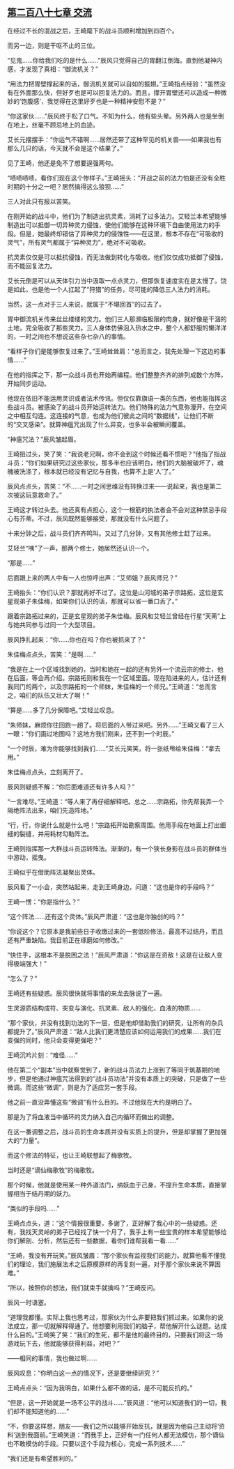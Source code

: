 ## [第二百八十七章 交流](https://www.xxbiquge.com/11_11207/9180699.html)


  在经过不长的混战之后，王崎麾下的战斗员顺利增加到四百个。

  而另一边，则是干呕不止的三位。

  “见鬼……你给我们吃的是什么……”辰风只觉得自己的胃翻江倒海。直到他凝神内感，才发现了真相：“御流机关？”

  “用法力把胃壁撑起来的话，御流机关就可以自如的振翅。”王崎指点经验：“虽然没有在外面那么快，但好歹也是可以回复法力的。而且，撑开胃壁还可以造成一种微妙的‘饱腹感’，我觉得在这里好歹也是一种精神安慰不是？”

  “你这家伙……”辰风终于松了口气。不知为什么，他有些头晕。另外两人也是坐倒在地上，丝毫不顾忌地上的血迹。

  艾长元摆摆手：“你运气不错啊……居然还带了这种罕见的机关兽——如果我也有那么几只的话，今天就不会是这个结果了。”

  见了王崎，他还是免不了想要逞强两句。

  “啧啧啧啧，看你们现在这个惨样子。”王崎摇头：“开战之前的法力怕是还没有全胜时期的十分之一吧？居然搞得这么狼狈……”

  三人对此只有报以苦笑。

  在刚开始的战斗中，他们为了制造出抗灵素，消耗了过多法力。艾轻兰本希望能够制造出可以抵御一切异种灵力侵蚀，使他们能够在这种环境下自由使用法力的手段。但是，她最终却错估了异种灵力的侵蚀性——在这里，根本不存在“可吸收的灵气”，所有灵气都属于“异种灵力”，绝对不可吸收。

  抗灵素仅仅是可以抵抗侵蚀，而无法做到转化与吸收。他们仅仅成功抵御了侵蚀，而不能回复法力。

  艾长元倒是可以从天体引力当中汲取一点点灵力，但那恢复速度实在是太慢了。饶是如此，也是他一个人扛起了“狩猎”的任务，尽可能的降低三人法力的消耗。

  当然，这一点对于三人来说，就属于“不堪回首”的过去了。

  胃中御流机关传来丝丝缕缕的灵力。他们三人那濒临极限的肉身，就好像是干涸的土地，完全吸收了那些灵力。三人身体仿佛泡入热水之中，整个人都舒服的懒洋洋的，一时之间也不想说这些杂七杂八的事情。

  “看样子你们是能够恢复过来了。”王崎耸耸肩：“总而言之，我先处理一下这边的事情……”

  在他的指挥之下，那一众战斗员也开始再编程。他们整整齐齐的排列成数个方阵，开始同步运动。

  他现在依旧不能运用灵识或者法术传讯。但仅仅靠旗语一类的东西，他也能指挥这些战斗员。被感染了的战斗员开始运转法力。他们特殊的法力气意弥漫开，在空间之中相互勾连。这连接的气意，也成为他们彼此之间的“数据线”，让他们不断的“交叉感染”。就算神瘟咒出现了什么异变，也多半会被瞬间覆盖。

  “神瘟咒法？”辰风皱起眉。

  王崎扭过头，笑了笑：“我说老兄啊，你不会到这个时候还看不惯吧？”他指了指战斗员：“你们如果研究过这些家伙，那多半也应该明白，他们的大脑被破坏了，魂魄被洗涤了，根本就已经没有记忆与自我，也算不上是‘人’了。”

  辰风点点头，苦笑：“不……一时之间思维没有转换过来——说起来，我也是第二次被这玩意救命了。”

  王崎这才转过头去。他还真有点担心，这个一根筋的执法者会不会对这种禁忌手段心有芥蒂。不过，辰风既然能够接受，那就没有什么问题了。

  十来分钟之后，战斗员们齐齐鸣叫。又过了几分钟，又有其他修士赶了过来。

  艾轻兰“咦”了一声，那两个修士，她居然还认识一个。

  “那是……”

  后面跟上来的两人中有一人也惊呼出声：“艾师姐？辰风师兄？”

  王崎抬头：“你们认识？那就再好不过了。这位是山河城的弟子宗路拓，这位是玄星观弟子朱佳梅，如果你们认识的话，那就可以省一番口舌了。”

  跟着宗路拓过来的，正是玄星观的弟子朱佳梅。辰风和艾轻兰曾经在行星“天萳”上与她共同参与过同一个大型项目。

  辰风挣扎起来：“你……你也在吗？你也被抓来了？”

  朱佳梅点点头，苦笑：“是啊……”

  “我是在上一个区域找到她的，当时和她在一起的还有另外一个流云宗的修士，他在后面，等会再介绍。宗路拓则和我在一个区域里面。现在陷进来的人，估计还有我同门的两个，以及宗路拓的一个师妹，朱佳梅的一个师兄。”王崎道：“总而言之，咱们的队伍又壮大了啊！”

  “算是……多了几分保障吧。”艾轻兰叹息。

  “朱师妹，麻烦你往回跑一趟了。将后面的人带过来吧。另外……”王崎又看了三人一眼：“你们画过地图吗？这地方我们刚来，还不到一个时辰。”

  “一个时辰，难为你能够找到我们……”艾长元笑笑，将一张纸甩给朱佳梅：“拿去用。”

  朱佳梅点点头，立刻离开了。

  辰风则疑惑不解：“你后面难道还有许多人吗？”

  “一言难尽。”王崎道：“等人来了再仔细解释吧。总之……宗路拓，你先帮我弄一个隔绝阵法出来，咱们先造阵地。”

  “行，行，你说什么就是什么吧！”宗路拓开始勘察周围。他用手段在地面上打出细细的裂缝，并用耗材勾勒阵法。

  王崎则指挥那一大群战斗员运转阵法。渐渐的，有一个狭长身影在战斗员的群体当中游动，摇曳。

  王崎似乎在借助阵法凝聚出灵体。

  辰风看了一小会，突然站起来，走到王崎身边，问道：“这也是你的手段吗？”

  王崎一愣：“你是指什么？”

  “这个阵法……还有这个灵体。”辰风严肃道：“这也是你独创的吗？”

  “你说这个？它原本是我前些日子收缴过来的一套低阶修法，最高不过结丹，而且还有严重缺陷。我目前正在琢磨如何修改。”

  “快住手，这根本不是脱困之法！”辰风严肃道：“你这是在资敌！这是在让敌人变得极端强大！”

  “怎么了？”

  王崎还有些疑惑。辰风很快就将事情的来龙去脉说了一遍。

  生灵源质结构成符、突变与演化、抗灵素、敌人的强化、血液的物质……

  “那个家伙，并没有找到功法的下一层，但是他却借助我们的研究，让所有的杂兵都提升了。”辰风严肃道：“敌人比我们更清楚应该如何运用我们的成果……我们在变强的同时，他只会变得更强吧？”

  王崎沉吟片刻：“难怪……”

  他在第二个“副本”当中就察觉到了，新的战斗员法力上涨到了等同于筑基期的地步，但是他通过神瘟咒法得到的“战斗员功法”并没有本质上的突破，只是做了一些微调。而这些“微调”，则是为了适应另一套手段。

  他之前一直没弄懂这些“微调”有什么目的。不过他现在大约是明白了。

  那是为了将血液当中循环的灵力纳入自己内循环而做出的调整。

  在这一番调整之后，战斗员的生命本质并没有实质上的提升，但是却掌握了更加强大的“力量”。

  而这个修法的特征，也让王崎联想起了梅歌牧。

  当时还是“谪仙梅歌牧”的梅歌牧。

  那个时候，他就是使用某一种外道法门，纳妖血于己身，不提升生命本质，直接掌握相当于结丹期的妖力。

  “类似的手段吗……”

  王崎点点头，道：“这个情报很重要，多谢了，正好解了我心中的一些疑惑。还有，我找天灵岭的弟子已经找了快一个月了，我手上有一些宝贵的样本希望能够给你们解剖、分析，然后还有一些数据，看你们谁帮我看一看……”

  “王崎，我没有开玩笑。”辰风皱眉：“那个家伙有监视我们的能力。就算他看不懂我们的理论，我们施展法术之后原模原样的再复刻一遍，对于那个家伙来说不算困难。”

  “所以，按照你的想法，我们就束手就擒吗？”王崎反问。

  辰风一时语塞。

  “道理我都懂。实际上我也思考过，那家伙为什么非要把我们抓过来。如果你的说法成立，那一切就解释得通了。他想要利用我们的脑子，帮他解开什么谜题。达成什么目的。”王崎笑了笑：“我们的生死，都不是他的最终目的，只要我们将这一场游戏玩下去，他就能够获得利益，对吧？”

  ——相同的事情，我也做过啊……

  辰风叹息：“你明白这一点的情况下，还是要继续研究？”

  王崎点点头：“因为我明白，如果什么都不做的话，是不可能反抗的。”

  “但是，这一开始就是一场不公平的战斗……”辰风道：“他可以知道我们的一切，我们却不能知道他的……”

  “不，你要这样想，朋友——我们之所以能够开始反抗，就是因为他自己主动将‘资料’送到我面前。”王崎笑道：“而我手上，正好有一门任何人都无法模仿，那个谪仙也不敢模仿的手段。只要以这个手段为核心，完成一系列技术……”

  “我们还是有希望胜利的。”

